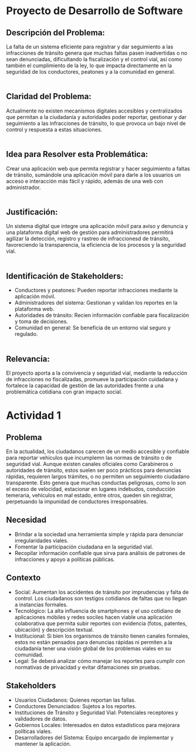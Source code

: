 # Proyecto de Desarrollo de Software


## Descripción del Problema:
La falta de un sistema eficiente para registrar y dar seguimiento a las infracciones de tránsito genera que muchas faltas pasen inadvertidas o no sean denunciadas, dificultando la fiscalización y el control vial, así como también el cumplimiento de la ley, lo que impacta directamente en la seguridad de los conductores, peatones y a la comunidad en general.<br><br>


## Claridad del Problema:
Actualmente no existen mecanismos digitales accesibles y centralizados que permitan a la ciudadanía y autoridades poder reportar, gestionar y dar seguimiento a las infracciones de tránsito, lo que provoca un bajo nivel de control y respuesta a estas situaciones.<br><br>


## Idea para Resolver esta Problemática:
Crear una aplicación web que permita registrar y hacer seguimiento a faltas de tránsito, sumándole una aplicación móvil para darle a los usuarios un acceso e interacción más fácil y rápido, además de una web con administrador.<br><br>


## Justificación:
Un sistema digital que integre una aplicación móvil para aviso y denuncia y una plataforma digital web de gestión para administradores permitirá agilizar la detección, registro y rastreo de infraccionesd de tránsito, favoreciendo la transparencia, la eficiencia de los procesos y la seguridad vial.<br><br>


## Identificación de Stakeholders:
- Conductores y  peatones: Pueden reportar infracciones mediante la aplicación móvil.
- Administradores del sistema: Gestionan y validan los reportes en la plataforma web.
- Autoridades de tránsito: Recien información confiable para fiscalización y toma de decisiones.
- Comunidad en general: Se beneficia de un entorno vial seguro y regulado.<br><br>


## Relevancia:
El proyecto aporta a la convivencia y seguridad vial, mediante la reducción de infracciones no fiscalizadas, promueve la participación cuidadana y fortalece la capacidad de gestión de las autoridades frente a una problemática cotidiana con gran impacto social.


# Actividad 1

## Problema
En la actualidad, los ciudadanos carecen de un medio accesible y confiable para reportar vehículos que incumplemn las normas de tránsito o de seguridad vial.
Aunque existen canales oficiales como Carabineros o autoridades de tránsito, estos suelen ser poco prácticos para denuncias rápidas, requieren largos trámites, o no permiten un seguimiento ciudadano transparente.
Esto genera que muchas conductas peligrosas, como lo son el exceso de velocidad, estacionar en lugares indebudos, conducción temeraria, vehículos en mal estado, entre otros, queden sin registrar, perpetuando la impunidad de conductores irresponsables.

## Necesidad
- Brindar a la sociedad una herramienta simple y rápida para denunciar irregularidades viales.
- Fomentar la participación ciudadana en la seguridad vial.
- Recopilar información confiable que sirva para análisis de patrones de infracciones y apoyo a políticas públicas.

## Contexto
- Social: Aumentan los accidentes de tránsito por imprudencias y falta de control. Los ciudadanos son testigos cotidianos de faltas que no llegan a instancias formales.
- Tecnológico: La alta influencia de smartphones y el uso cotidiano de aplicaciones móbiles y redes sociles hacen viable una aplicación colaborativa que permita subir reportes con evidencia (fotos, patentes, ubicación) y descripción textual.
- Institucional: Si bien los organismos de tránsito tienen canales formales, estos no están pensados para denuncias rápidas ni permiten a la ciudadanía tener una visión global de los problemas viales en su comunidad.
- Legal: Se deberá analizar cómo manejar los reportes para cumplir con normativas de privacidad y evitar difamaciones sin pruebas.

## Stakeholders
- Usuarios Ciudadanos: Quienes reportan las fallas.
- Conductores Denunciados: Sujetos a los reportes.
- Instituciones de Tránsito y Seguridad Vial: Potenciales receptores y validadores de datos.
- Gobiernos Locales: Interesados en datos estadísticos para mejorara políticas viales.
- Desarrolladores del Sistema: Equipo encargado de implementar y mantener la aplicación.
